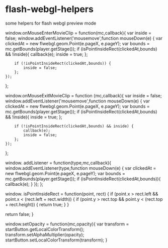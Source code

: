 # flash-webgl-helpers
some helpers for flash webgl preview mode

window.onMouseEnterMovieClip = function(mc,callback){
	var inside = false;
	window.addEventListener('mousemove',function mouseDown(e) {
		var clickedAt = new flwebgl.geom.Point(e.pageX, e.pageY);
		var bounds = mc.getBounds(player.getStage());
		if (isPointInsideRect(clickedAt,bounds) && !inside){
			callback(e);
			inside = true;
		};
		
		if (!isPointInsideRect(clickedAt,bounds)) {
			inside = false;
		};
	});
};

window.onMouseExitMovieClip = function (mc,callback){
	var inside = false;
	window.addEventListener('mousemove',function mouseDown(e) {
		var clickedAt = new flwebgl.geom.Point(e.pageX, e.pageY);
		var bounds = mc.getBounds(player.getStage());
		if (isPointInsideRect(clickedAt,bounds) && !inside){
			inside = true;
		};
		
		if (!isPointInsideRect(clickedAt,bounds) && inside) {
			callback(e);
			inside = false;
		};
	});
};

window. addListener = function(type,mc,callback){
	window.addEventListener(type,function mouseDown(e) {
		var clickedAt = new flwebgl.geom.Point(e.pageX, e.pageY);
		var bounds = mc.getBounds(player.getStage());
		if (isPointInsideRect(clickedAt,bounds)){
			callback(e);
		}
	});
};

window. isPointInsideRect = function(point, rect) {
  if (point.x > rect.left && point.x < (rect.left + rect.width)) {
    if (point.y > rect.top && point.y < (rect.top + rect.height)) {
      return true;
    }
  }

  return false;
}

window.setOpacity = function(mc,opacity){
		var transform = startButton.getLocalColorTransform();
		transform.setAlphaMultiplier(opacity);
		startButton.setLocalColorTransform(transform);
}
